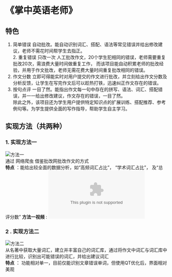 # 《掌中英语老师》
## 特色
1. 简单错误 自动批改。能自动识别词汇、搭配、语法等常见错误并给出修改建议，老师不需花时间帮学生去指正。    
2. 重复错误 只改一次 人工批改作文，20个学生犯相同的错误，老师需要重复批改20次，需浪费大量时间做重复工作，
而该项目能自动积累老师的批改经验，并用于作文批改，老师无需花费大量时间重复批改相同的错误。            	
3. 作文分数 立即可得能实时对用户提交的作文进行批改，并立刻给出作文分数及分析反馈，让学生在写完作文后可以趁热打铁，迅速纠正作文存在的错误。		 
4. 按句点评 一目了然。能指出作文每一句中存在的拼写、语法、词汇、搭配错误，并一一给出修改建议，作文存在的错误，一目了然。		
除此之外，该项目还为学生用户提供特定知识点的扩展训练、搭配推荐、参考例句等。为学生提供全面的写作指导，帮助学生自主学习。	

## 实现方法（共两种）	

### 1. 实现方法一	
![方法一](http://a2.qpic.cn/psb?/c14afc9a-e033-4fe6-bcba-f14888f5d08f/SSxbpUVBNymEL2CjnwZG*zwYIBAp98Q0ehmf8sNaIe4!/m/dDUBAAAAAAAA&bo=IAOUAQAAAAARB4Y!&rf=photolist)		    
通过 网络爬虫 借鉴批改网批改作文的方式		    
**特点** ：能给出较全面的数据分析，如“高频词汇占比”， “学术词汇占比”， 及“总评分数”
**方法一视频** : ![方法一视频](https://github.com/w-hn/project1/blob/master/项目2ppt.pptx)          
### 2 . 实现方法二	
![方法二](http://a1.qpic.cn/psb?/c14afc9a-e033-4fe6-bcba-f14888f5d08f/Jop*6EcxWU2LzLMJrmh4XLDCZ4KCb6AjyJTusyOA1aE!/m/dDQBAAAAAAAA&bo=JQN6AgAAAAARB24!&rf=photolist)		    
从名著中获取大量词汇，建立并丰富自己的词汇库，通过将作文中词汇与词汇库中进行比较，识别出可能错误的词汇，并给出建议词汇		      
**特点** ： 功能相对单一，目前仅能识别文章错误单词，但使用QT优化后，界面相对美观 	          


